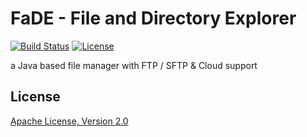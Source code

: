 # FaDE - File and Directory Explorer
[![Build Status](https://api.travis-ci.org/chpressler/FaDE.svg?branch=master)](https://travis-ci.org/chpressler/fade) [![License](https://img.shields.io/badge/license-Apache_2-blue.svg)](http://www.apache.org/licenses/LICENSE-2.0) 

a Java based file manager with FTP / SFTP & Cloud support

## License
[Apache License, Version 2.0](http://www.apache.org/licenses/LICENSE-2.0)

